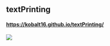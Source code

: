 ## textPrinting
#### https://kobalt16.github.io/textPrinting/
[![](https://github.com/kobalt16/textPrinting/blob/main/img/prv.gif)](https://kobalt16.github.io/textPrinting/)
